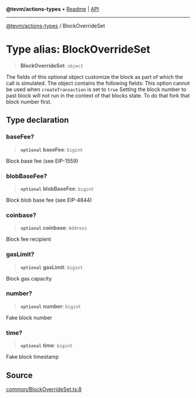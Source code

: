 **@tevm/actions-types** • [Readme](../README.md) \| [API](../globals.md)

***

[@tevm/actions-types](../README.md) / BlockOverrideSet

# Type alias: BlockOverrideSet

> **BlockOverrideSet**: `object`

The fields of this optional object customize the block as part of which the call is simulated. The object contains the following fields:
This option cannot be used when `createTransaction` is set to `true`
Setting the block number to past block will not run in the context of that blocks state. To do that fork that block number first.

## Type declaration

### baseFee?

> **`optional`** **baseFee**: `bigint`

Block base fee (see EIP-1559)

### blobBaseFee?

> **`optional`** **blobBaseFee**: `bigint`

Block blob base fee (see EIP-4844)

### coinbase?

> **`optional`** **coinbase**: `Address`

Block fee recipient

### gasLimit?

> **`optional`** **gasLimit**: `bigint`

Block gas capacity

### number?

> **`optional`** **number**: `bigint`

Fake block number

### time?

> **`optional`** **time**: `bigint`

Fake block timestamp

## Source

[common/BlockOverrideSet.ts:8](https://github.com/evmts/tevm-monorepo/blob/main/packages/actions-types/src/common/BlockOverrideSet.ts#L8)

